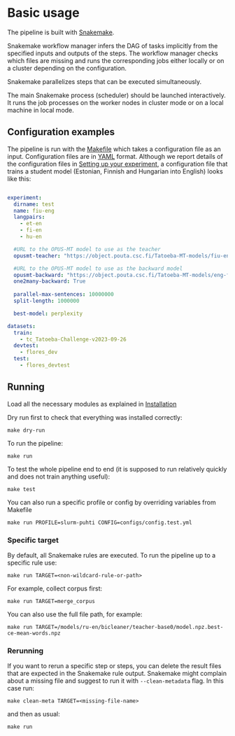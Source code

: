 # Basic usage

The pipeline is built with [Snakemake](https://snakemake.readthedocs.io/en/stable/).

Snakemake workflow manager infers the DAG of tasks implicitly from the specified inputs and outputs of the steps. The workflow manager checks which files are missing and runs the corresponding jobs either locally or on a cluster depending on the configuration.

Snakemake parallelizes steps that can be executed simultaneously.

The main Snakemake process (scheduler) should be launched interactively. It runs the job processes on the worker nodes in cluster mode or on a local machine in local mode.

## Configuration examples

The pipeline is run with the [Makefile](https://github.com/Helsinki-NLP/OpusDistillery/blob/multi-ftt/Makefile) which takes a configuration file as an input. 
Configuration files are in [YAML](https://yaml.org/) format. Although we report details of the configuration files in [Setting up your experiment](configs/downloading_and_selecting_data.md), a configuration file that trains a student model (Estonian, Finnish and Hungarian into English) looks like this:

```yaml

experiment:
  dirname: test
  name: fiu-eng
  langpairs:
    - et-en
    - fi-en
    - hu-en

  #URL to the OPUS-MT model to use as the teacher
  opusmt-teacher: "https://object.pouta.csc.fi/Tatoeba-MT-models/fiu-eng/opus4m-2020-08-12.zip"

  #URL to the OPUS-MT model to use as the backward model
  opusmt-backward: "https://object.pouta.csc.fi/Tatoeba-MT-models/eng-fiu/opus2m-2020-08-01.zip"
  one2many-backward: True
  
  parallel-max-sentences: 10000000
  split-length: 1000000

  best-model: perplexity

datasets:
  train:
    - tc_Tatoeba-Challenge-v2023-09-26
  devtest:
    - flores_dev
  test:
    - flores_devtest
```

## Running

Load all the necessary modules as explained in [Installation](installation.md)

Dry run first to check that everything was installed correctly:

```
make dry-run
```

To run the pipeline:
```
make run
```

To test the whole pipeline end to end (it is supposed to run relatively quickly and does not train anything useful):

```
make test
```
You can also run a specific profile or config by overriding variables from Makefile
```
make run PROFILE=slurm-puhti CONFIG=configs/config.test.yml
```

### Specific target

By default, all Snakemake rules are executed. To run the pipeline up to a specific rule use:
```
make run TARGET=<non-wildcard-rule-or-path>
```
For example, collect corpus first:
```
make run TARGET=merge_corpus
```

You can also use the full file path, for example:
```
make run TARGET=/models/ru-en/bicleaner/teacher-base0/model.npz.best-ce-mean-words.npz
```
### Rerunning

If you want to rerun a specific step or steps, you can delete the result files that are expected in the Snakemake rule output.
Snakemake might complain about a missing file and suggest to run it with `--clean-metadata` flag. In this case run:
```
make clean-meta TARGET=<missing-file-name>
```
and then as usual:
```
make run
```